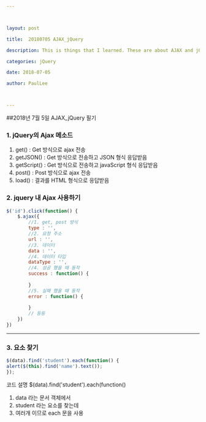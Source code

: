 ```yaml
---



layout: post

title:  20180705 AJAX_jQuery

description: This is things that I learned. These are about AJAX and jQuery.

categories: jQuery

date: 2018-07-05

author: PaulLee



---
```




##2018년 7월 5일 AJAX_jQuery 필기



### 1. jQuery의 Ajax 메소드

1. get() : Get 방식으로 ajax 전송
2. getJSON() : Get 방식으로 전송하고 JSON 형식 응답받음
3. getScript() : Get 방식으로 전송하고 javaScript 형식 응답받음
4. post() : Post 방식으로 ajax 전송
5. load() : 결과를 HTML 형식으로 응답받음

### 2. jquery 내 Ajax 사용하기

```javascript
$('id').click(function() {
	$.ajax({
    	//1. get, post 방식
        type : '',
        //2. 요청 주소
        url : '',
        //3. 데이터
        data : '',
        //4. 데이터 타입
        dataType : '',
        //4. 성공 했을 때 동작
        success : function() {
        
        }
        //5. 실패 했을 때 동작
        error : function() {
        
        }
		// 등등
    })
})
```

***

### 3. 요소 찾기
```javascript
$(data).find('student').each(function() {
alert($(this).find('name').text());
});
```

코드 설명
$(data).find('student').each(function()
1. data 라는 문서 객체에서
2. student 라는 요소를 찾는데
3. 여러개 이므로 each 문을 사용


